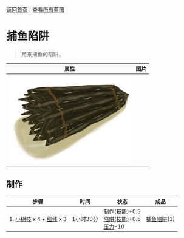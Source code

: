 [返回首页](index.md)   |  [查看所有蓝图](blueprint.md)
# 捕鱼陷阱  
> 用来捕鱼的陷阱。  
  
  属性  |   图片   
 ----  |  ----:   
   |  ![](Sprite/FishTrap.png)   
  
## 制作  
步骤  |  时间  |  状态  |  成品  
----  |  ----  |  ----  |  ----  
1. [小树枝](Sticks.md) x 4 + [细线](CordFiber.md) x 3  |  1小时30分  |  [制作(技能)](Skill_Crafting.md)+0.5<br>[陷阱(技能)](Skill_Trapping.md)+0.5<br>[压力](Stress.md)-10  |  [捕鱼陷阱](FishTrap.md)(1)  
